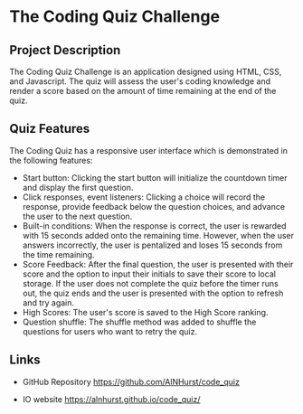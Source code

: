 # The Coding Quiz Challenge
## Project Description
The Coding Quiz Challenge is an application designed using HTML, CSS, and Javascript. The quiz will assess the user's coding knowledge and render a score based on the amount of time remaining at the end of the quiz. 
## Quiz Features
The Coding Quiz has a responsive user interface which is demonstrated in the following features:
* Start button: Clicking the start button will initialize the countdown timer and display the first question. 
* Click responses, event listeners: Clicking a choice will record the response, provide feedback below the question choices, and advance the user to the next question. 
* Built-in conditions: When the response is correct, the user is rewarded with 15 seconds added onto the remaining time. However, when the user answers incorrectly, the user is pentalized and loses 15 seconds from the time remaining. 
* Score Feedback: After the final question, the user is presented with their score and the option to input their initials to save their score to local storage. If the user does not complete the quiz before the timer runs out, the quiz ends and the user is presented with the option to refresh and try again.
* High Scores: The user's score is saved to the High Score ranking. 
* Question shuffle: The shuffle method was added to shuffle the questions for users who want to retry the quiz. 

## Links
* GitHub Repository
https://github.com/AlNHurst/code_quiz

* IO website
https://alnhurst.github.io/code_quiz/
